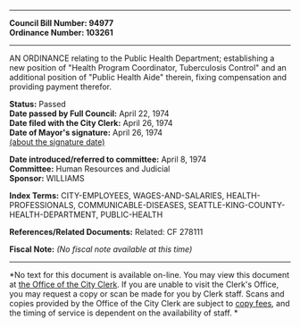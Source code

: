 * * * * *  
  
**Council Bill Number: [](#h0)[](#h2)94977**   
**Ordinance Number: 103261**  
  
* * * * *  
  
AN ORDINANCE relating to the Public Health Department; establishing a new position of "Health Program Coordinator, Tuberculosis Control" and an additional position of "Public Health Aide" therein, fixing compensation and providing payment therefor.  
  
**Status:** Passed   
**Date passed by Full Council:** April 22, 1974   
**Date filed with the City Clerk:** April 26, 1974   
**Date of Mayor's signature:** April 26, 1974   
[(about the signature date)](/~public/approvaldate.htm)   
  
  
**Date introduced/referred to committee:** April 8, 1974   
**Committee:** Human Resources and Judicial   
**Sponsor:** WILLIAMS   
  
**Index Terms:** CITY-EMPLOYEES, WAGES-AND-SALARIES, HEALTH-PROFESSIONALS, COMMUNICABLE-DISEASES, SEATTLE-KING-COUNTY-HEALTH-DEPARTMENT, PUBLIC-HEALTH  
  
**References/Related Documents:** Related: CF 278111  
  
**Fiscal Note:** *(No fiscal note available at this time)*  
  
* * * * *  
  
*No text for this document is available on-line. You may view this document at [the Office of the City Clerk](http://www.seattle.gov/leg/clerk/contactUs.htm). If you are unable to visit the Clerk's Office, you may request a copy or scan be made for you by Clerk staff. Scans and copies provided by the Office of the City Clerk are subject to [copy fees](http://clerk.seattle.gov/~public/clerkfees.htm), and the timing of service is dependent on the availability of staff. *  
  
  
